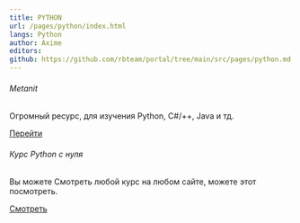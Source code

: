 ```yaml
---
title: PYTHON
url: /pages/python/index.html
langs: Python
author: Axime
editors:
github: https://github.com/rbteam/portal/tree/main/src/pages/python.md
---
```


<div class="col-md-6 mb-5">
<h6>Metanit</h6>
<p class="text-muted">
Огромный ресурс, для изучения Python, C#/++, Java и тд.
</p>
<a href="https://metanit.com/" class="btn btn-primary">Перейти</a>
</div>

<div class="col-md-6 mb-5">
<h6>Курс Python с нуля</h6>
<p class="text-muted">
Вы можете Смотреть любой курс на любом сайте, можете этот посмотреть.
</p>
<a href="https://www.youtube.com/watch?v=LFCq-mNF96c&list=PLs2IpQwiXpT3SqbqPzLCEy1fow9G7g0oY" class="btn btn-primary">Смотреть</a>
</div>
